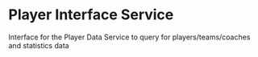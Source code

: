 Player Interface Service
===

Interface for the Player Data Service to query for players/teams/coaches and statistics data